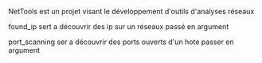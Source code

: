 NetTools est un projet visant le développement d'outils d'analyses réseaux

found_ip sert a découvrir des ip sur un réseaux passé en argument

port_scanning ser a découvrir des ports ouverts d'un hote passer en argument 
